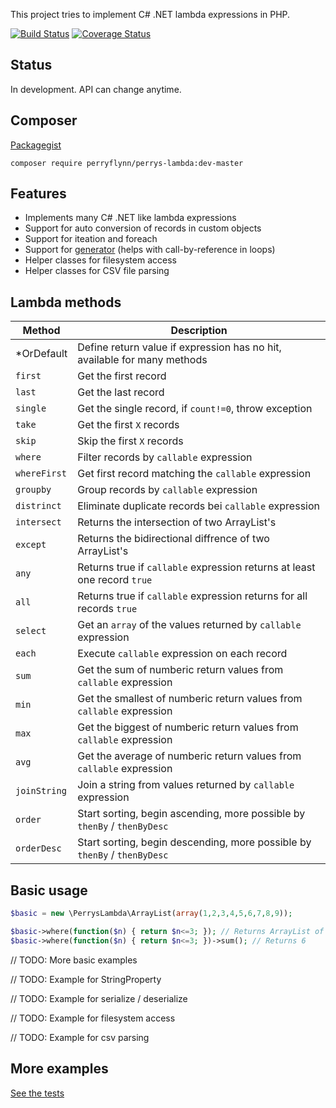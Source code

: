 This project tries to implement C# .NET lambda expressions in PHP.

[![Build Status](https://travis-ci.org/perryflynn/PerrysLambda.svg?branch=master)](https://travis-ci.org/perryflynn/PerrysLambda) [![Coverage Status](https://coveralls.io/repos/github/perryflynn/PerrysLambda/badge.svg?branch=master)](https://coveralls.io/github/perryflynn/PerrysLambda?branch=master)

## Status

In development. API can change anytime.

## Composer

[Packagegist](https://packagist.org/packages/perryflynn/perrys-lambda)

```
composer require perryflynn/perrys-lambda:dev-master
```

## Features
- Implements many C# .NET like lambda expressions
- Support for auto conversion of records in custom objects
- Support for iteation and foreach
- Support for [generator](http://php.net/manual/en/language.generators.syntax.php) (helps with call-by-reference in loops)
- Helper classes for filesystem access
- Helper classes for CSV file parsing

## Lambda methods

| Method | Description |
|--------|-------------|
*OrDefault | Define return value if expression has no hit, available for many methods
`first` | Get the first record
`last` | Get the last record
`single` | Get the single record, if `count!=0`, throw exception
`take` | Get the first `X` records
`skip` | Skip the first `X` records
`where` | Filter records by `callable` expression
`whereFirst` | Get first record matching the `callable` expression
`groupby` | Group records by `callable` expression
`distrinct` | Eliminate duplicate records bei `callable` expression
`intersect` | Returns the intersection of two ArrayList's
`except` | Returns the bidirectional diffrence of two ArrayList's
`any` | Returns true if `callable` expression returns at least one record `true`
`all` | Returns true if `callable` expression returns for all records `true`
`select` | Get an `array` of the values returned by `callable` expression
`each` | Execute `callable` expression on each record
`sum` | Get the sum of numberic return values from `callable` expression
`min` | Get the smallest of numberic return values from `callable` expression
`max` | Get the biggest of numberic return values from `callable` expression
`avg` | Get the average of numberic return values from `callable` expression
`joinString` | Join a string from values returned by `callable` expression
`order` | Start sorting, begin ascending, more possible by `thenBy` / `thenByDesc`
`orderDesc` | Start sorting, begin descending, more possible by `thenBy` / `thenByDesc`

## Basic usage

```php
$basic = new \PerrysLambda\ArrayList(array(1,2,3,4,5,6,7,8,9));

$basic->where(function($n) { return $n<=3; }); // Returns ArrayList of [1,2,3]
$basic->where(function($n) { return $n<=3; })->sum(); // Returns 6
```

// TODO: More basic examples

// TODO: Example for StringProperty

// TODO: Example for serialize / deserialize

// TODO: Example for filesystem access

// TODO: Example for csv parsing

## More examples

[See the tests](test/)
